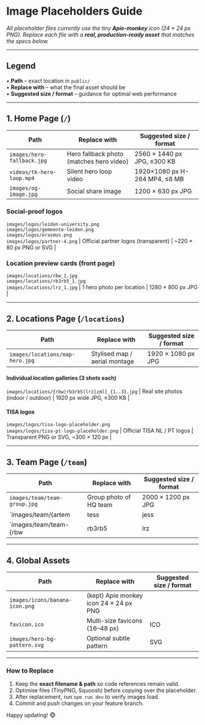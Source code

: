 # Image Placeholders Guide  
_All placeholder files currently use the tiny **Apie-monkey** icon (24 × 24 px PNG). Replace each file with a **real, production-ready asset** that matches the specs below._

---

## Legend  
• **Path** – exact location in `public/`  
• **Replace with** – what the final asset should be  
• **Suggested size / format** – guidance for optimal web performance  

---

## 1. Home Page (`/`)
| Path | Replace with | Suggested size / format |
|------|--------------|-------------------------|
`images/hero-fallback.jpg` | Hero fallback photo (matches hero video) | 2560 × 1440 px JPG, ≤300 KB |
`videos/tk-hero-loop.mp4` | Silent hero loop video | 1920×1080 px H-264 MP4, ≤8 MB |
`images/og-image.jpg` | Social share image | 1200 × 630 px JPG |
### Social-proof logos
`images/logos/leiden-university.png`  
`images/logos/gemeente-leiden.png`  
`images/logos/erasmus.png`  
`images/logos/partner-4.png` | Official partner logos (transparent) | ~220 × 80 px PNG or SVG |

### Location preview cards (front page)
`images/locations/rbw_1.jpg`  
`images/locations/rb3rb5_1.jpg`  
`images/locations/lrz_1.jpg` | 1 hero photo per location | 1280 × 800 px JPG |

---

## 2. Locations Page (`/locations`)
| Path | Replace with | Suggested size / format |
|------|--------------|-------------------------|
`images/locations/map-hero.jpg` | Stylised map / aerial montage | 1920 × 1080 px JPG |
#### Individual location galleries (3 shots each)
`images/locations/{rbw|rb3rb5|lrz|zml}_{1..3}.jpg` | Real site photos (indoor / outdoor) | 1920 px wide JPG, ≤300 KB |
#### TISA logos
`images/logos/tisa-logo-placeholder.png`  
`images/logos/tisa-pt-logo-placeholder.png` | Official TISA NL / PT logos | Transparent PNG or SVG, ~300 × 120 px |

---

## 3. Team Page (`/team`)
| Path | Replace with | Suggested size / format |
|------|--------------|-------------------------|
`images/team/team-group.jpg` | Group photo of HQ team | 2000 × 1200 px JPG |
`images/team/{artem|tess|jess|meral|antonela|pamela|svetlana|sofia}.jpg` | Individual headshots | 600 × 800 px JPG, ≤120 KB |
`images/team/team-{rbw|rb3rb5|lrz|zml}.jpg` | Crew photo per location | 1600 × 1000 px JPG |

---

## 4. Global Assets
| Path | Replace with | Suggested size / format |
|------|--------------|-------------------------|
`images/icons/banana-icon.png` | (kept) Apie monkey icon 24 × 24 px PNG |
`favicon.ico` | Multi-size favicons (16–48 px) | ICO |
`images/hero-bg-pattern.svg` | Optional subtle pattern | SVG |

---

### How to Replace
1. Keep the **exact filename & path** so code references remain valid.  
2. Optimise files (TinyPNG, Squoosh) before copying over the placeholder.  
3. After replacement, run `npm run dev` to verify images load.  
4. Commit and push changes on your feature branch.  

Happy updating! 🐵
